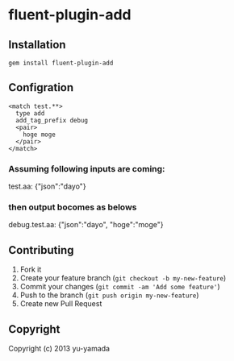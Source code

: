 # fluent-plugin-add 


## Installation


    gem install fluent-plugin-add

## Configration

    <match test.**>
      type add
      add_tag_prefix debug
      <pair>
        hoge moge
      </pair>
    </match>


### Assuming following inputs are coming:
test.aa: {"json":"dayo"}
### then output bocomes as belows
debug.test.aa: {"json":"dayo", "hoge":"moge"}


## Contributing

1. Fork it
2. Create your feature branch (`git checkout -b my-new-feature`)
3. Commit your changes (`git commit -am 'Add some feature'`)
4. Push to the branch (`git push origin my-new-feature`)
5. Create new Pull Request

## Copyright
Copyright (c) 2013 yu-yamada
